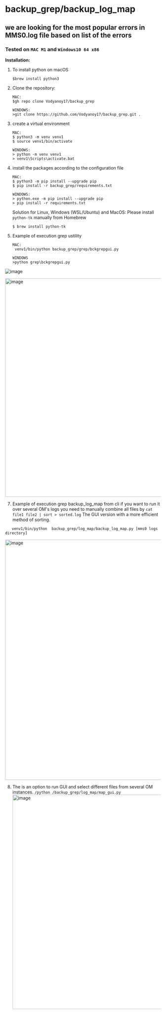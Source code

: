 # backup_grep/backup_log_map

## we are looking for the most popular  errors in MMS0.log file based on list of the errors

### Tested on `MAC M1` and `Windows10 64 x86`

**Installation:**

1. To install python on macOS
   ```
   $brew install python3
   ```
2. Clone the repository:
   ```
   MAC:
   $gh repo clone Vodyanoy17/backup_grep
   ```
   ```
   WINDOWS:
   >git clone https://github.com/Vodyanoy17/backup_grep.git .
   ```
3. create a virtual environment
   ```
   MAC:
   $ python3 -m venv venv1
   $ source venv1/bin/activate
   ```
   ```
   WINDOWS:
   > python -m venv venv1
   > venv1\Scripts\activate.bat
   ```
4. install the packages according to the configuration file
   ```
   MAC:
   $ python3 -m pip install --upgrade pip
   $ pip install -r backup_grep/requirements.txt
   ```
   ```
   WINDOWS:
   > python.exe -m pip install --upgrade pip
   > pip install -r requirements.txt
   ```
   Solution for Linux, Windows (WSL/Ubuntu) and MacOS: Please install `python-tk` manually from Homebrew
   ```
   $ brew install python-tk
   ```
   
6. Example of execution grep ustility
   ```
   MAC:
    venv1/bin/python backup_grep/grep/bckgrepgui.py
   ```
   ```
   WINDOWS
   >python grep\bckgrepgui.py
   ```
![image](https://github.com/Vodyanoy17/backup_grep/assets/35487262/46ab2c96-1a59-4aa9-8490-4e1c7d09a87a)

   
<img width="705" alt="image" src="https://github.com/Vodyanoy17/backup_grep/assets/35487262/7868e60d-1295-4dcb-8bd1-fc656529a074">

7. Example of execution grep backup_log_map from cli
   if you want to run it over several OM's logs you need to manually combine all files by `cat file1 file2 | sort > sorted.log`
   The GUI version with a more efficient method of sorting.
 ```
    venv1/bin/python  backup_grep/log_map/backup_log_map.py [mms0 logs directory]
   ```
<img width="775" alt="image" src="https://github.com/Vodyanoy17/backup_grep/assets/35487262/7d52a1d0-be6c-481f-afe5-32756c55fb1c">

8. The is an option to run GUI and select different files from several OM instances.
   ```/python /backup_grep/log_map/map_gui.py```
   <img width="692" alt="image" src="https://github.com/Vodyanoy17/backup_grep/assets/35487262/5e603a43-d150-431a-aa00-8ca0d2fe527f">


